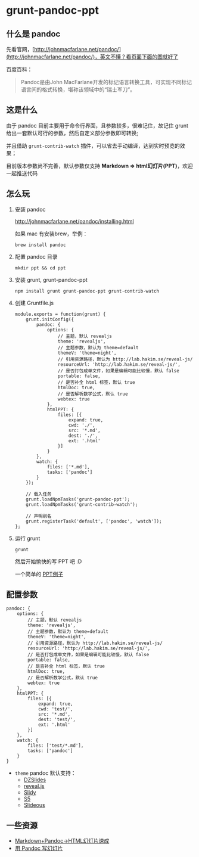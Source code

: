 # grunt-pandoc-ppt

## 什么是 pandoc

先看官网，[http://johnmacfarlane.net/pandoc/](http://johnmacfarlane.net/pandoc/)，英文不懂？看页面下面的图就好了

百度百科：
> Pandoc是由John MacFarlane开发的标记语言转换工具，可实现不同标记语言间的格式转换，堪称该领域中的“瑞士军刀”。

## 这是什么

由于 pandoc 目前主要用于命令行界面，且参数较多，很难记住，故记住 grunt 给出一套默认可行的参数，然后自定义部分参数即可转换;

并且借助 `grunt-contrib-watch` 插件，可以省去手动编译，达到实时预览的效果；

目前版本参数尚不完善，默认参数仅支持 **Markdown => html幻灯片(PPT)**，欢迎一起推送代码

## 怎么玩

1. 安装 pandoc

    http://johnmacfarlane.net/pandoc/installing.html

    如果 mac 有安装brew，举例：

    ```
    brew install pandoc
    ```

2. 配置 pandoc 目录

    ```
    mkdir ppt && cd ppt
    ```

3. 安装 grunt, grunt-pandoc-ppt

    ```
    npm install grunt grunt-pandoc-ppt grunt-contrib-watch
    ```

4. 创建 Gruntfile.js

    ```
    module.exports = function(grunt) {
        grunt.initConfig({
            pandoc: {
                options: {
                    // 主题，默认 revealjs
                    theme: 'revealjs',
                    // 主题参数，默认为 theme=default
                    themeV: 'theme=night',
                    // 引用资源路径，默认为 http://lab.hakim.se/reveal-js/
                    resourceUrl: 'http://lab.hakim.se/reveal-js/',
                    // 是否打包成单文件，如果是编辑可能比较慢，默认 false
                    portable: false,
                    // 是否补全 html 标签，默认 true
                    htmlDoc: true,
                    // 是否解析数学公式，默认 true
                    webtex: true
                },
                htmlPPT: {
                    files: [{
                        expand: true,
                        cwd: './',
                        src: '*.md',
                        dest: './',
                        ext: '.html'
                    }]
                }
            },
            watch: {
                files: ['*.md'],
                tasks: ['pandoc']
            }
        });

        // 载入任务
        grunt.loadNpmTasks('grunt-pandoc-ppt');
        grunt.loadNpmTasks('grunt-contrib-watch');

        // 声明别名
        grunt.registerTask('default', ['pandoc', 'watch']);
    };
    ```

5. 运行 grunt

    ```
    grunt
    ```

    然后开始愉快的写 PPT 吧 :D

    一个简单的 [PPT例子](https://raw.githubusercontent.com/laoshu133/grunt-pandoc-ppt/master/test/test.md)


## 配置参数

```
pandoc: {
    options: {
        // 主题，默认 revealjs
        theme: 'revealjs',
        // 主题参数，默认为 theme=default
        themeV: 'theme=night',
        // 引用资源路径，默认为 http://lab.hakim.se/reveal-js/
        resourceUrl: 'http://lab.hakim.se/reveal-js/',
        // 是否打包成单文件，如果是编辑可能比较慢，默认 false
        portable: false,
        // 是否补全 html 标签，默认 true
        htmlDoc: true,
        // 是否解析数学公式，默认 true
        webtex: true
    },
    htmlPPT: {
        files: [{
            expand: true,
            cwd: 'test/',
            src: '*.md',
            dest: 'test/',
            ext: '.html'
        }]
    },
    watch: {
        files: ['test/*.md'],
        tasks: ['pandoc']
    }
}
```

- `theme` pandoc 默认支持：
    - [DZSlides](https://github.com/paulrouget/dzslides)
    - [reveal.js](http://lab.hakim.se/reveal-js)
    - [Slidy](http://www.w3.org/Talks/Tools/Slidy2/)
    - [S5](http://meyerweb.com/eric/tools/s5/)
    - [Slideous](http://goessner.net/articles/slideous/slideous.html)

## 一些资源

- [Markdown+Pandoc→HTML幻灯片速成](http://www.soimort.org/posts/165/)
- [用 Pandoc 写幻灯片](http://www.douban.com/note/246188604/)






